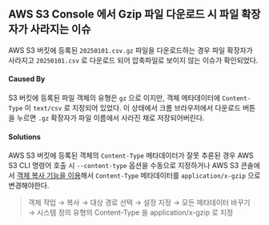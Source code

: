 ## AWS S3 Console 에서 Gzip 파일 다운로드 시 파일 확장자가 사라지는 이슈

AWS S3 버킷에 등록된 `20250101.csv.gz` 파일을 다운로드하는 경우 파일 확장자가 사라지고 `20250101.csv` 로 다운로드 되어 압축파일로 보이지 않는 이슈가 확인되었다.

#### Caused By

S3 버킷에 등록된 파일 객체의 유형은 `gz` 으로 이지만, 객체 메타데이터에 `Content-Type` 이 `text/csv` 로 지정되어 있었다. 이 상태에서 크롬 브라우저에서 다운로드 버튼을 누르면 `.gz` 확장자가 파일 이름에서 사라진 채로 저장되어버린다.

#### Solutions

AWS S3 버킷에 등록된 객체의 `Content-Type` 메타데이터가 잘못 추론된 경우 AWS S3 CLI 명령어 호출 시 `--content-type` 옵션을 수동으로 지정하거나 AWS S3 콘솔에서 [객체 복사 기능을 이용](https://docs.aws.amazon.com/ko_kr/AmazonS3/latest/userguide/add-object-metadata.html)해서 `Content-Type` 메타데이터를 `application/x-gzip` 으로 변경해야한다.

> 객체 작업 → 복사 → 대상 경로 선택 → 설정 지정 → 모든 메타데이터 바꾸기  
> → 시스템 정의 유형의 Content-Type 을 application/x-gzip 로 지정
